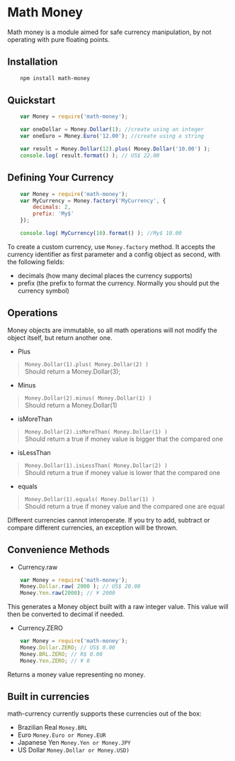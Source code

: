 Math Money
=========

Math money is a module aimed for safe currency manipulation, by not operating with pure floating points.

Installation
------------

```sh
    npm install math-money
```

Quickstart
----------

```javascript
    var Money = require('math-money');

    var oneDollar = Money.Dollar(1); //create using an integer
    var oneEuro = Money.Euro('12.00'); //create using a string

    var result = Money.Dollar(12).plus( Money.Dollar('10.00') );
    console.log( result.format() ); // US$ 22.00
```

Defining Your Currency
----------------------
```javascript
    var Money = require('math-money');
    var MyCurrency = Money.factory('MyCurrency', {
        decimals: 2,
        prefix: 'My$'
    });

    console.log( MyCurrency(10).format() ); //My$ 10.00
```

To create a custom currency, use <code>Money.factory</code> method. It accepts the currency identifier as first parameter and a config object as second, with the following fields:
- decimals (how many decimal places the currency supports)
- prefix (the prefix to format the currency. Normally you should put the currency symbol)

Operations
----------

Money objects are immutable, so all math operations will not modify the object itself, but return another one.

- Plus
> <code>Money.Dollar(1).plus( Money.Dollar(2) )</code><br>
> Should return a Money.Dollar(3);
- Minus
> <code>Money.Dollar(2).minus( Money.Dollar(1) )</code><br>
> Should return a Money.Dollar(1)
- isMoreThan
> <code>Money.Dollar(2).isMoreThan( Money.Dollar(1) )</code><br>
> Should return a true if money value is bigger that the compared one
- isLessThan
> <code>Money.Dollar(1).isLessThan( Money.Dollar(2) )</code><br>
> Should return a true if money value is lower that the compared one
- equals
> <code>Money.Dollar(1).equals( Money.Dollar(1) )</code><br>
> Should return a true if money value and the compared one are equal

Different currencies cannot interoperate. If you try to add, subtract or compare different currencies, an exception will be thrown.

Convenience Methods
-------------------

- Currency.raw

```javascript
    var Money = require('math-money');
    Money.Dollar.raw( 2000 ); // US$ 20.00
    Money.Yen.raw(2000); // ¥ 2000
```
This generates a Money object built with a raw integer value. This value will then be converted to decimal if needed.

- Currency.ZERO

```javascript
    var Money = require('math-money');
    Money.Dollar.ZERO; // US$ 0.00
    Money.BRL.ZERO; // R$ 0.00
    Money.Yen.ZERO; // ¥ 0
```

Returns a money value representing no money.


Built in currencies
-------------------

math-currency currently supports these currencies out of the box:

- Brazilian Real <code>Money.BRL</code>
- Euro <code>Money.Euro or Money.EUR</code>
- Japanese Yen <code>Money.Yen or Money.JPY</code>
- US Dollar <code>Money.Dollar or Money.USD)</code>
